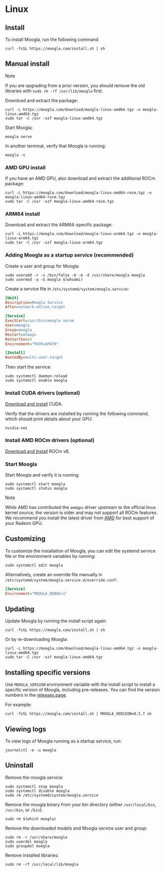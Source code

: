 # Linux

## Install

To install Moogla, run the following command:

```shell
curl -fsSL https://moogla.com/install.sh | sh
```

## Manual install

> [!NOTE]
> If you are upgrading from a prior version, you should remove the old libraries with `sudo rm -rf /usr/lib/moogla` first.

Download and extract the package:

```shell
curl -L https://moogla.com/download/moogla-linux-amd64.tgz -o moogla-linux-amd64.tgz
sudo tar -C /usr -xzf moogla-linux-amd64.tgz
```

Start Moogla:

```shell
moogla serve
```

In another terminal, verify that Moogla is running:

```shell
moogla -v
```

### AMD GPU install

If you have an AMD GPU, also download and extract the additional ROCm package:

```shell
curl -L https://moogla.com/download/moogla-linux-amd64-rocm.tgz -o moogla-linux-amd64-rocm.tgz
sudo tar -C /usr -xzf moogla-linux-amd64-rocm.tgz
```

### ARM64 install

Download and extract the ARM64-specific package:

```shell
curl -L https://moogla.com/download/moogla-linux-arm64.tgz -o moogla-linux-arm64.tgz
sudo tar -C /usr -xzf moogla-linux-arm64.tgz
```

### Adding Moogla as a startup service (recommended)

Create a user and group for Moogla:

```shell
sudo useradd -r -s /bin/false -U -m -d /usr/share/moogla moogla
sudo usermod -a -G moogla $(whoami)
```

Create a service file in `/etc/systemd/system/moogla.service`:

```ini
[Unit]
Description=Moogla Service
After=network-online.target

[Service]
ExecStart=/usr/bin/moogla serve
User=moogla
Group=moogla
Restart=always
RestartSec=3
Environment="PATH=$PATH"

[Install]
WantedBy=multi-user.target
```

Then start the service:

```shell
sudo systemctl daemon-reload
sudo systemctl enable moogla
```

### Install CUDA drivers (optional)

[Download and install](https://developer.nvidia.com/cuda-downloads) CUDA.

Verify that the drivers are installed by running the following command, which should print details about your GPU:

```shell
nvidia-smi
```

### Install AMD ROCm drivers (optional)

[Download and Install](https://rocm.docs.amd.com/projects/install-on-linux/en/latest/tutorial/quick-start.html) ROCm v6.

### Start Moogla

Start Moogla and verify it is running:

```shell
sudo systemctl start moogla
sudo systemctl status moogla
```

> [!NOTE]
> While AMD has contributed the `amdgpu` driver upstream to the official linux
> kernel source, the version is older and may not support all ROCm features. We
> recommend you install the latest driver from
> [AMD](https://www.amd.com/en/support/download/linux-drivers.html) for best support
> of your Radeon GPU.

## Customizing

To customize the installation of Moogla, you can edit the systemd service file or the environment variables by running:

```shell
sudo systemctl edit moogla
```

Alternatively, create an override file manually in `/etc/systemd/system/moogla.service.d/override.conf`:

```ini
[Service]
Environment="MOOGLA_DEBUG=1"
```

## Updating

Update Moogla by running the install script again:

```shell
curl -fsSL https://moogla.com/install.sh | sh
```

Or by re-downloading Moogla:

```shell
curl -L https://moogla.com/download/moogla-linux-amd64.tgz -o moogla-linux-amd64.tgz
sudo tar -C /usr -xzf moogla-linux-amd64.tgz
```

## Installing specific versions

Use `MOOGLA_VERSION` environment variable with the install script to install a specific version of Moogla, including pre-releases. You can find the version numbers in the [releases page](https://github.com/moogla/moogla/releases).

For example:

```shell
curl -fsSL https://moogla.com/install.sh | MOOGLA_VERSION=0.5.7 sh
```

## Viewing logs

To view logs of Moogla running as a startup service, run:

```shell
journalctl -e -u moogla
```

## Uninstall

Remove the moogla service:

```shell
sudo systemctl stop moogla
sudo systemctl disable moogla
sudo rm /etc/systemd/system/moogla.service
```

Remove the moogla binary from your bin directory (either `/usr/local/bin`, `/usr/bin`, or `/bin`):

```shell
sudo rm $(which moogla)
```

Remove the downloaded models and Moogla service user and group:

```shell
sudo rm -r /usr/share/moogla
sudo userdel moogla
sudo groupdel moogla
```

Remove installed libraries:

```shell
sudo rm -rf /usr/local/lib/moogla
```
